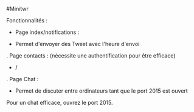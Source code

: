 #Minitwr

Fonctionnalités : 

* Page index/notifications :
- Permet d'envoyer des Tweet avec l'heure d'envoi

. Page contacts : (nécessite une authentification pour être efficace)
- /

. Page Chat :
- Permet de discuter entre ordinateurs tant que le port 2015 est ouvert


Pour un chat efficace, ouvrez le port 2015.
